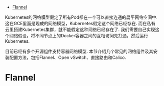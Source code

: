 
<!-- @import "[TOC]" {cmd="toc" depthFrom=1 depthTo=6 orderedList=false} -->

<!-- code_chunk_output -->

- [Flannel](#flannel)

<!-- /code_chunk_output -->

Kubernetes的网络模型假定了所有Pod都在一个可以直接连通的扁平网络空间中. 这在GCE里面是现成的网络模型，Kubernetes假定这个网络已经存在. 而在私有云里搭建Kubernetes集群，就不能假定这种网络已经存在了. 我们需要自己实现这个网络假设，将不同节点上的Docker容器之间的互相访问先打通，然后运行Kubernetes. 

目前已经有多个开源组件支持容器网络模型. 本节介绍几个常见的网络组件及其安装配置方法，包括Flannel、Open vSwitch、直接路由和Calico. 

# Flannel


